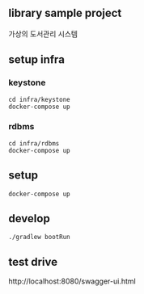## library sample project

가상의 도서관리 시스템

## setup infra

### keystone
```
cd infra/keystone
docker-compose up
```

### rdbms
```
cd infra/rdbms
docker-compose up
```

## setup
```
docker-compose up
```

## develop
```
./gradlew bootRun
```

## test drive
http://localhost:8080/swagger-ui.html
